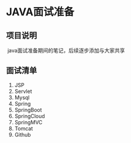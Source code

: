 # JAVA面试准备

## 项目说明

​	java面试准备期间的笔记，后续逐步添加与大家共享

## 面试清单

1. JSP
2. Servlet
3. Mysql
4. Spring
5. SpringBoot
6. SpringCloud
7. SpringMVC
8. Tomcat
9. Github


